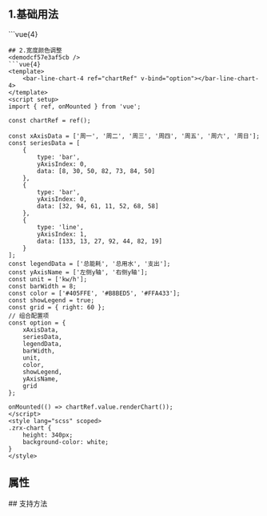 ## 1.基础用法
<demo7d0054fd996a />
```vue{4}
<template>
    <bar-line-chart-4 ref="chartRef" v-bind="option"></bar-line-chart-4>
</template>
<script setup>
import { ref, onMounted } from 'vue';

const chartRef = ref();

const xAxisData = ['周一', '周二', '周三', '周四', '周五', '周六', '周日'];
const seriesData = [
    {
        type: 'bar',
        data: [8, 30, 50, 82, 73, 84, 50]
    }
];
const color = ['#405FFE'];
const legendData = ['总能耗', '能耗照明', '节约能耗', '同环比'];
const yAxisName = '用量';
const unit = ['kw/h', '度', '千焦耳'];
// 组合配置项
const option = {
    xAxisData,
    seriesData,
    legendData,
    yAxisName,
    unit
};

onMounted(() => chartRef.value.renderChart());
</script>
<style lang="scss" scoped>
.zrx-chart {
    height: 340px;
    background-color: white;
}
</style>

```
## 2.宽度颜色调整
<demodcf57e3af5cb />
```vue{4}
<template>
    <bar-line-chart-4 ref="chartRef" v-bind="option"></bar-line-chart-4>
</template>
<script setup>
import { ref, onMounted } from 'vue';

const chartRef = ref();

const xAxisData = ['周一', '周二', '周三', '周四', '周五', '周六', '周日'];
const seriesData = [
    {
        type: 'bar',
        yAxisIndex: 0,
        data: [8, 30, 50, 82, 73, 84, 50]
    },
    {
        type: 'bar',
        yAxisIndex: 0,
        data: [32, 94, 61, 11, 52, 68, 58]
    },
    {
        type: 'line',
        yAxisIndex: 1,
        data: [133, 13, 27, 92, 44, 82, 19]
    }
];
const legendData = ['总能耗', '总用水', '支出'];
const yAxisName = ['左侧y轴', '右侧y轴'];
const unit = ['kw/h'];
const barWidth = 8;
const color = ['#405FFE', '#B8BED5', '#FFA433'];
const showLegend = true;
const grid = { right: 60 };
// 组合配置项
const option = {
    xAxisData,
    seriesData,
    legendData,
    barWidth,
    unit,
    color,
    showLegend,
    yAxisName,
    grid
};

onMounted(() => chartRef.value.renderChart());
</script>
<style lang="scss" scoped>
.zrx-chart {
    height: 340px;
    background-color: white;
}
</style>

```
## 属性
<demo51042e248461 />
## 支持方法
<demo2bdcddb096e2 />
<script setup>
import demo7d0054fd996a from '../../document/barLineChart4/1.基础用法.vue'
import demodcf57e3af5cb from '../../document/barLineChart4/2.宽度颜色调整.vue'
import demo51042e248461 from '../../document/barLineChart4/属性.vue'
import demo2bdcddb096e2 from '../../document/barLineChart4/支持方法.vue'
</script>